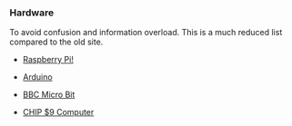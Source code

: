 ### Hardware

To avoid confusion and information overload. This is a much reduced list compared to the old site. 

* [Raspberry Pi!](www.raspberrypi.org)

* [Arduino](www.Arduino.cc)

* [BBC Micro Bit](https://www.microbit.co.uk/)

* [CHIP $9 Computer](https://www.kickstarter.com/projects/1598272670/chip-the-worlds-first-9-computer/video_share)


